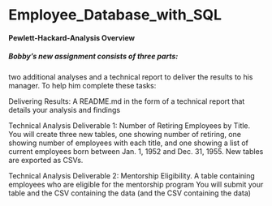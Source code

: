 # Employee_Database_with_SQL

#### Pewlett-Hackard-Analysis Overview

##### Bobby’s new assignment consists of three parts: 

two additional analyses and a technical report to deliver the results to his manager. To help him complete these tasks:

Delivering Results: A README.md in the form of a technical report that details your analysis and findings

Technical Analysis Deliverable 1: Number of Retiring Employees by Title. You will create three new tables, one showing number of retiring, one showing number of employees with each title, and one showing a list of current employees born between Jan. 1, 1952 and Dec. 31, 1955. New tables are exported as CSVs. 

Technical Analysis Deliverable 2: Mentorship Eligibility. A table containing employees who are eligible for the mentorship program You will submit your table and the CSV containing the data (and the CSV containing the data)
